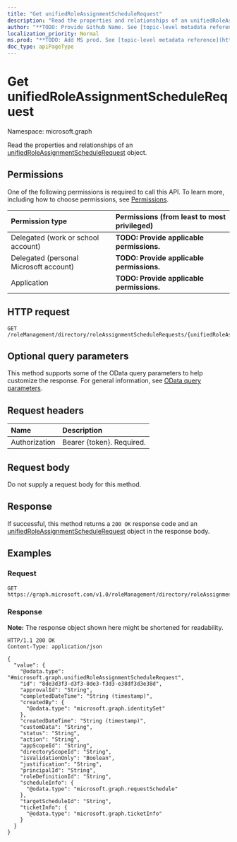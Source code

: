 ```yaml
---
title: "Get unifiedRoleAssignmentScheduleRequest"
description: "Read the properties and relationships of an unifiedRoleAssignmentScheduleRequest object."
author: "**TODO: Provide Github Name. See [topic-level metadata reference](https://msgo.azurewebsites.net/add/document/guidelines/metadata.html#topic-level-metadata)**"
localization_priority: Normal
ms.prod: "**TODO: Add MS prod. See [topic-level metadata reference](https://msgo.azurewebsites.net/add/document/guidelines/metadata.html#topic-level-metadata)**"
doc_type: apiPageType
---
```


# Get unifiedRoleAssignmentScheduleRequest
Namespace: microsoft.graph



Read the properties and relationships of an [unifiedRoleAssignmentScheduleRequest](../resources/unifiedroleassignmentschedulerequest.md) object.

## Permissions
One of the following permissions is required to call this API. To learn more, including how to choose permissions, see [Permissions](/graph/permissions-reference).

|Permission type|Permissions (from least to most privileged)|
|:---|:---|
|Delegated (work or school account)|**TODO: Provide applicable permissions.**|
|Delegated (personal Microsoft account)|**TODO: Provide applicable permissions.**|
|Application|**TODO: Provide applicable permissions.**|

## HTTP request

<!-- {
  "blockType": "ignored"
}
-->
``` http
GET /roleManagement/directory/roleAssignmentScheduleRequests/{unifiedRoleAssignmentScheduleRequestId}
```

## Optional query parameters
This method supports some of the OData query parameters to help customize the response. For general information, see [OData query parameters](/graph/query-parameters).

## Request headers
|Name|Description|
|:---|:---|
|Authorization|Bearer {token}. Required.|

## Request body
Do not supply a request body for this method.

## Response

If successful, this method returns a `200 OK` response code and an [unifiedRoleAssignmentScheduleRequest](../resources/unifiedroleassignmentschedulerequest.md) object in the response body.

## Examples

### Request
<!-- {
  "blockType": "request",
  "name": "get_unifiedroleassignmentschedulerequest"
}
-->
``` http
GET https://graph.microsoft.com/v1.0/roleManagement/directory/roleAssignmentScheduleRequests/{unifiedRoleAssignmentScheduleRequestId}
```


### Response
**Note:** The response object shown here might be shortened for readability.
<!-- {
  "blockType": "response",
  "truncated": true,
  "@odata.type": "microsoft.graph.unifiedRoleAssignmentScheduleRequest"
}
-->
``` http
HTTP/1.1 200 OK
Content-Type: application/json

{
  "value": {
    "@odata.type": "#microsoft.graph.unifiedRoleAssignmentScheduleRequest",
    "id": "8de3d3f3-d3f3-8de3-f3d3-e38df3d3e38d",
    "approvalId": "String",
    "completedDateTime": "String (timestamp)",
    "createdBy": {
      "@odata.type": "microsoft.graph.identitySet"
    },
    "createdDateTime": "String (timestamp)",
    "customData": "String",
    "status": "String",
    "action": "String",
    "appScopeId": "String",
    "directoryScopeId": "String",
    "isValidationOnly": "Boolean",
    "justification": "String",
    "principalId": "String",
    "roleDefinitionId": "String",
    "scheduleInfo": {
      "@odata.type": "microsoft.graph.requestSchedule"
    },
    "targetScheduleId": "String",
    "ticketInfo": {
      "@odata.type": "microsoft.graph.ticketInfo"
    }
  }
}
```

